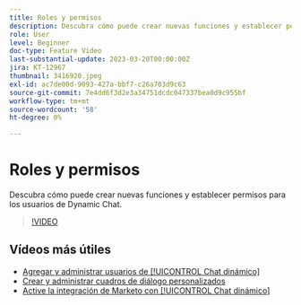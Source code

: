 ```yaml
---
title: Roles y permisos
description: Descubra cómo puede crear nuevas funciones y establecer permisos para los usuarios de Dynamic Chat.
role: User
level: Beginner
doc-type: Feature Video
last-substantial-update: 2023-03-20T00:00:00Z
jira: KT-12967
thumbnail: 3416920.jpeg
exl-id: ac7de00d-9093-427a-bbf7-c26a703d9c63
source-git-commit: 7e4dd6f3d2e3a34751dcdc047337bea0d9c955bf
workflow-type: tm+mt
source-wordcount: '58'
ht-degree: 0%

---
```


# Roles y permisos

Descubra cómo puede crear nuevas funciones y establecer permisos para los usuarios de Dynamic Chat.

>[!VIDEO](https://video.tv.adobe.com/v/3416920/?quality=12&learn=on)

## Vídeos más útiles

* [Agregar y administrar usuarios de [!UICONTROL Chat dinámico] ](user-management.md)
* [Crear y administrar cuadros de diálogo personalizados](dialogue-management.md)
* [Active la integración de Marketo con [!UICONTROL Chat dinámico] ](marketo-integration.md)
